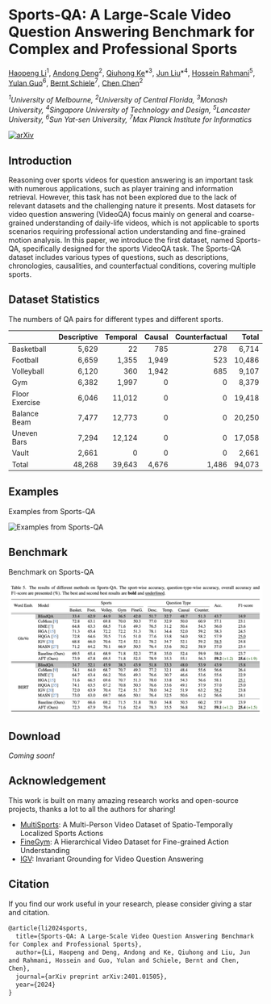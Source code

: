 # Sports-QA: A Large-Scale Video Question Answering Benchmark for Complex and Professional Sports

[Haopeng Li](https://hoplee6.github.io/)<sup>1</sup>, [Andong Deng](https://dengandong.github.io/)<sup>2</sup>, [Qiuhong Ke](https://research.monash.edu/en/persons/qiuhong-ke)\*<sup>3</sup>, [Jun Liu](https://scholar.google.com/citations?user=Q5Ild8UAAAAJ)*<sup>4</sup>, [Hossein Rahmani](https://sites.google.com/view/rahmaniatlu)<sup>5</sup>, [Yulan Guo](http://www.yulanguo.cn/)<sup>6</sup>, [Bernt Schiele](http://www.mpi-inf.mpg.de/~schiele)<sup>7</sup>, [Chen Chen](https://www.crcv.ucf.edu/chenchen/)<sup>2</sup>

*<sup>1</sup>University of Melbourne, <sup>2</sup>University of Central Florida, <sup>3</sup>Monash University,
<sup>4</sup>Singapore University of Technology and Design, <sup>5</sup>Lancaster University, <sup>6</sup>Sun Yat-sen University, <sup>7</sup>Max Planck Institute for Informatics*


[![arXiv](https://img.shields.io/badge/Arxiv-2401.01505-b31b1b.svg?logo=arXiv)](https://arxiv.org/abs/2401.01505)


## Introduction

Reasoning over sports videos for question answering is an important task with numerous applications, such as player training and information retrieval. However, this task has not been explored due to the lack of relevant datasets and the challenging nature it presents. Most datasets for video question answering (VideoQA) focus mainly on general and coarse-grained understanding of daily-life videos, which is not applicable to sports scenarios requiring professional action understanding and fine-grained motion analysis. In this paper, we introduce the first dataset, named Sports-QA, specifically designed for the sports VideoQA task. The Sports-QA dataset includes various types of questions, such as descriptions, chronologies, causalities, and counterfactual conditions, covering multiple sports.

## Dataset Statistics

The numbers of QA pairs for different types and different sports.

|                | Descriptive  | Temporal  | Causal | Counterfactual | Total  |
|----------------|--------:|--------:|--------:|----------:|--------:|
| Basketball     | 5,629  | 22     | 785    | 278      | 6,714  |
| Football       | 6,659  | 1,355  | 1,949  | 523      | 10,486 |
| Volleyball     | 6,120  | 360    | 1,942  | 685      | 9,107  |
| Gym            | 6,382  | 1,997  | 0      | 0        | 8,379  |
| Floor Exercise | 6,046  | 11,012 | 0      | 0        | 19,418 |
| Balance Beam   | 7,477  | 12,773 | 0      | 0        | 20,250 |
| Uneven Bars    | 7,294  | 12,124 | 0      | 0        | 17,058 |
| Vault          | 2,661  | 0      | 0      | 0        | 2,661  |
| Total          | 48,268 | 39,643 | 4,676  | 1,486    | 94,073 |


## Examples

Examples from Sports-QA

![Examples from Sports-QA](pics/sportsqa_eg.png)



## Benchmark

Benchmark on Sports-QA

![Benchmark on Sports-QA](pics/results.png)



## Download

*Coming soon!*

## Acknowledgement

This work is built on many amazing research works and open-source projects, thanks a lot to all the authors for sharing!

- [MultiSports](https://deeperaction.github.io/datasets/multisports.html): A Multi-Person Video Dataset of Spatio-Temporally Localized Sports Actions
- [FineGym](https://sdolivia.github.io/FineGym/): A Hierarchical Video Dataset for Fine-grained Action Understanding
- [IGV](https://github.com/yl3800/IGV): Invariant Grounding for Video Question Answering


## Citation

If you find our work useful in your research, please consider giving a star and citation.

```
@article{li2024sports,
  title={Sports-QA: A Large-Scale Video Question Answering Benchmark for Complex and Professional Sports},
  author={Li, Haopeng and Deng, Andong and Ke, Qiuhong and Liu, Jun and Rahmani, Hossein and Guo, Yulan and Schiele, Bernt and Chen, Chen},
  journal={arXiv preprint arXiv:2401.01505},
  year={2024}
}
```
